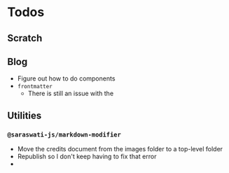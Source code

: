 # Todos

## Scratch
## Blog
- Figure out how to do components
- `frontmatter`
  - There is still an issue with the 

## Utilities
### `@saraswati-js/markdown-modifier`
- Move the credits document from the images folder to a top-level folder
- Republish so I don't keep having to fix that error
- 
